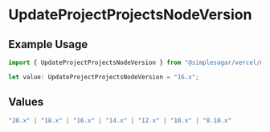 # UpdateProjectProjectsNodeVersion

## Example Usage

```typescript
import { UpdateProjectProjectsNodeVersion } from "@simplesagar/vercel/models/updateprojectop.js";

let value: UpdateProjectProjectsNodeVersion = "16.x";
```

## Values

```typescript
"20.x" | "18.x" | "16.x" | "14.x" | "12.x" | "10.x" | "8.10.x"
```